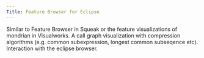 ```yaml
---
Title: Feature Browser for Eclipse
---
```


Similar to Feature Browser in Squeak or the feature visualizations of mondrian in Visualworks.
A call graph visualization with compression algorithms (e.g. common subexpression, longest common subseqence etc).
Interaction with the eclipse browser.
